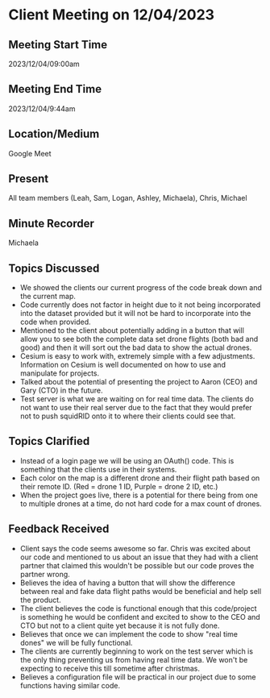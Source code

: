 # Client Meeting on 12/04/2023

## Meeting Start Time
2023/12/04/09:00am

## Meeting End Time
2023/12/04/9:44am

## Location/Medium
Google Meet

## Present
All team members (Leah, Sam, Logan, Ashley, Michaela), Chris, Michael

## Minute Recorder
Michaela

## Topics Discussed
- We showed the clients our current progress of the code break down and the current map.
- Code currently does not factor in height due to it not being incorporated into the dataset provided but it will not be hard to incorporate into the code when provided.
- Mentioned to the client about potentially adding in a button that will allow you to see both the complete data set drone flights (both bad and good) and then it will sort out the bad data to show the actual drones.
- Cesium is easy to work with, extremely simple with a few adjustments. Information on Cesium is well documented on how to use and manipulate for projects.
- Talked about the potential of presenting the project to Aaron (CEO) and Gary (CTO) in the future.
- Test server is what we are waiting on for real time data. The clients do not want to use their real server due to the fact that they would prefer not to push squidRID onto it to where their clients could see that.

## Topics Clarified
- Instead of a login page we will be using an OAuth() code. This is something that the clients use in their systems.
- Each color on the map is a different drone and their flight path based on their remote ID. (Red = drone 1 ID, Purple = drone 2 ID, etc.)
- When the project goes live, there is a potential for there being from one to multiple drones at a time, do not hard code for a max count of drones.
 
## Feedback Received
- Client says the code seems awesome so far. Chris was excited about our code and mentioned to us about an issue that they had with a client partner that claimed this wouldn't be possible but our code proves the partner wrong.
- Believes the idea of having a button that will show the difference between real and fake data flight paths would be beneficial and help sell the product.
- The client believes the code is functional enough that this code/project is something he would be confident and excited to show to the CEO and CTO but not to a client quite yet because it is not fully done.
 - Believes that once we can implement the code to show "real time dones" we will be fully functional.
  - The clients are currently beginning to work on the test server which is the only thing preventing us from having real time data. We won't be expecting to receive this till sometime after christmas.
- Believes a configuration file will be practical in our project due to some functions having similar code.
